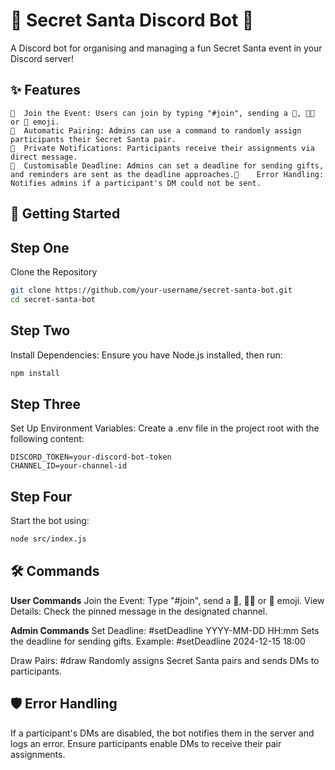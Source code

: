 
# 🎅 **Secret Santa Discord Bot** 🎄 #

A Discord bot for organising and managing a fun Secret Santa event in your Discord server!

## ✨ Features ##

```text
🎄  Join the Event: Users can join by typing "#join", sending a 🎅, 🧑‍🎄 or 🧝 emoji.
🎄  Automatic Pairing: Admins can use a command to randomly assign participants their Secret Santa pair.
🎄  Private Notifications: Participants receive their assignments via direct message.
🎄  Customisable Deadline: Admins can set a deadline for sending gifts, and reminders are sent as the deadline approaches.🎄    Error Handling: Notifies admins if a participant's DM could not be sent.
```

## 🚀 Getting Started ##

## Step One ##

Clone the Repository

```bash
git clone https://github.com/your-username/secret-santa-bot.git
cd secret-santa-bot
```

## Step Two ##

Install Dependencies: Ensure you have Node.js installed, then run:

```bash
npm install
```

## Step Three ##

Set Up Environment Variables: Create a .env file in the project root with the following content:

```text
DISCORD_TOKEN=your-discord-bot-token
CHANNEL_ID=your-channel-id
```

## Step Four ##

Start the bot using:

```bash
node src/index.js
```

## 🛠 Commands ##

**User Commands**
Join the Event:
Type "#join", send a 🎅, 🧑‍🎄 or 🧝 emoji.
View Details: Check the pinned message in the designated channel.

**Admin Commands**
Set Deadline:
\#setDeadline YYYY-MM-DD HH:mm
Sets the deadline for sending gifts. Example:
\#setDeadline 2024-12-15 18:00

Draw Pairs:
\#draw
Randomly assigns Secret Santa pairs and sends DMs to participants.

## 🛡️ Error Handling ##

If a participant's DMs are disabled, the bot notifies them in the server and logs an error.
Ensure participants enable DMs to receive their pair assignments.

